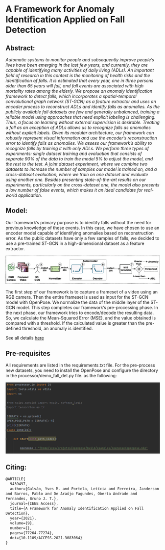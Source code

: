 # A Framework for Anomaly Identification Applied on Fall Detection


## Abstract:
*Automatic systems to monitor people and subsequently improve people’s lives have been emerging in the last few years, and currently, they are capable of identifying many activities of daily living (ADLs). An important field of research in this context is the monitoring of health risks and the identification of falls. It is estimated that every year, one in three persons older than 65 years will fall, and fall events are associated with high mortality rates among the elderly. We propose an anomaly identification framework to detect falls, which incorporates a spatial-temporal convolutional graph network (ST-GCN) as a feature extractor and uses an encoder process to reconstruct ADLs and identify falls as anomalies. As the publicly available fall datasets are few and generally unbalanced, training a reliable model using approaches that need explicit labeling is challenging. Thus, a focus on learning without external supervision is desirable. Treating a fall as an exception of ADLs allows us to recognize falls as anomalies without explicit labels. Given its modular architecture, our framework can robustly represent visual information and use the encoder’s reconstruction error to identify falls as anomalies. We assess our framework’s ability to recognize falls by training it with only ADLs. We perform three types of experiments: single dataset training and evaluation that consists of separate 90% of the data to train the model 5% to adjust the model, and the rest to the test. A joint dataset experiment, where we combine two datasets to increase the number of samples our model is trained on, and a cross-dataset evaluation, where we train on one dataset and evaluate using another one. Besides presenting state-of-the-art results on our experiments, particularly on the cross-dataset one, the model also presents a low number of false events, which makes it an ideal candidate for real-world application.*

## Model:

Our framework’s primary purpose is to identify falls without the need for previous knowledge of these events. In this case, we have chosen to use an encoder model capable of identifying anomalies based on reconstruction error. As the public datasets have only a few samples of falls, we decided to use a pre-trained ST-GCN in a high-dimensional dataset as a feature extractor. 

![Image of the model](galva1-3083064-large.gif)

The first step of our framework is to capture a frameset of a video using an RGB camera. Then the entire frameset is used as input for the ST-GCN model with OpenPose. We normalize the data of the middle layer of the ST-GCN model. This step completes our framework’s pre-processing phase. In the next phase, our framework tries to encode/decode the resulting data. So, we calculate the Mean-Squared Error (MSE), and the value obtained is compared with a threshold. If the calculated value is greater than the pre-defined threshold, an anomaly is identified.

See all details [here](09439497.pdf)

## Pre-requisites

All requirements are listed in the requirements.txt file. For the pre-process new datasets, you need to install the OpenPose and configure the directory in the processor/demo_fall_det.py file. as the following:

![Image of openPose path](screen.png)



## Citing:

```
@ARTICLE{
  9439497,  
  author={Galvão, Yves M. and Portela, Letícia and Ferreira, Janderson and Barros, Pablo and De Araújo Fagundes, Oberta Andrade and Fernandes, Bruno J. T.},
  journal={IEEE Access},
  title={A Framework for Anomaly Identification Applied on Fall Detection},
  year={2021},
  volume={9},
  number={},
  pages={77264-77274},
  doi={10.1109/ACCESS.2021.3083064}
}
```
